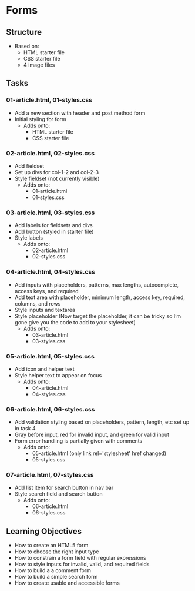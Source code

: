 # Forms

## Structure

- Based on:
	- HTML starter file
	- CSS starter file
	- 4 image files

## Tasks

### 01-article.html, 01-styles.css
- Add a new section with header and post method form
- Initial styling for form
	- Adds onto:
		- HTML starter file
		- CSS starter file

### 02-article.html, 02-styles.css
- Add fieldset
- Set up divs for col-1-2 and col-2-3
- Style fieldset (not currently visible)
	- Adds onto:
		- 01-article.html
		- 01-styles.css

### 03-article.html, 03-styles.css
- Add labels for fieldsets and divs
- Add button (styled in starter file)
- Style labels
	- Adds onto:
		- 02-article.html
		- 02-styles.css

### 04-article.html, 04-styles.css
- Add inputs with placeholders, patterns, max lengths, autocomplete, access keys, and required
- Add text area with placeholder, minimum length, access key, required, columns, and rows
- Style inputs and textarea
- Style placeholder (Now target the placeholder, it can be tricky so I’m gone give you the code to add to your stylesheet)
	- Adds onto:
		- 03-article.html
		- 03-styles.css

### 05-article.html, 05-styles.css
- Add icon and helper text
- Style helper text to appear on focus
	- Adds onto:
		- 04-article.html
		- 04-styles.css

### 06-article.html, 06-styles.css
- Add validation styling based on placeholders, pattern, length, etc set up in task 4
- Gray before input, red for invalid input, and green for valid input
- Form error handling is partially given with comments
	- Adds onto:
		- 05-article.html (only link rel='stylesheet' href changed)
		- 05-styles.css

### 07-article.html, 07-styles.css
- Add list item for search button in nav bar
- Style search field and search button
	- Adds onto:
		- 06-article.html
		- 06-styles.css

## Learning Objectives
- How to create an HTML5 form
- How to choose the right input type
- How to constrain a form field with regular expressions
- How to style inputs for invalid, valid, and required fields
- How to build a a comment form
- How to build a simple search form
- How to create usable and accessible forms
